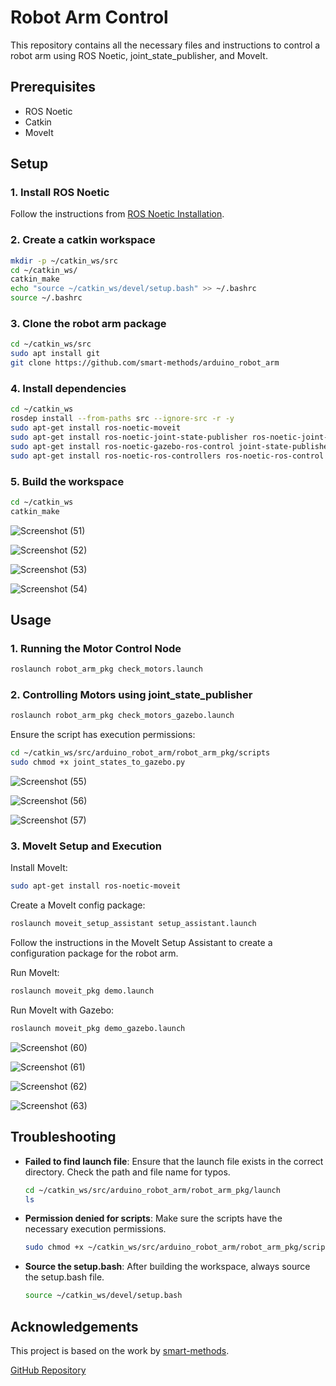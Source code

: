 # Robot Arm Control

This repository contains all the necessary files and instructions to control a robot arm using ROS Noetic, joint_state_publisher, and MoveIt.

## Prerequisites

- ROS Noetic
- Catkin
- MoveIt

## Setup

### 1. Install ROS Noetic
Follow the instructions from [ROS Noetic Installation](http://wiki.ros.org/noetic/Installation/Ubuntu).

### 2. Create a catkin workspace
```bash
mkdir -p ~/catkin_ws/src
cd ~/catkin_ws/
catkin_make
echo "source ~/catkin_ws/devel/setup.bash" >> ~/.bashrc
source ~/.bashrc
```

### 3. Clone the robot arm package
```bash
cd ~/catkin_ws/src
sudo apt install git
git clone https://github.com/smart-methods/arduino_robot_arm
```

### 4. Install dependencies
```bash
cd ~/catkin_ws
rosdep install --from-paths src --ignore-src -r -y
sudo apt-get install ros-noetic-moveit
sudo apt-get install ros-noetic-joint-state-publisher ros-noetic-joint-state-publisher-gui
sudo apt-get install ros-noetic-gazebo-ros-control joint-state-publisher
sudo apt-get install ros-noetic-ros-controllers ros-noetic-ros-control
```

### 5. Build the workspace
```bash
cd ~/catkin_ws
catkin_make
```

![Screenshot (51)](https://github.com/user-attachments/assets/489fafde-c943-417a-a545-2d928bdc00d3)


![Screenshot (52)](https://github.com/user-attachments/assets/c625658d-6a81-4fbd-8829-1cb5d736c62f)


![Screenshot (53)](https://github.com/user-attachments/assets/d53735ec-e575-42bf-941d-1265a46a502f)


![Screenshot (54)](https://github.com/user-attachments/assets/fb1be1b5-fcde-4065-b595-598a6994fcc1)





## Usage

### 1. Running the Motor Control Node
```bash
roslaunch robot_arm_pkg check_motors.launch
```

### 2. Controlling Motors using joint_state_publisher
```bash
roslaunch robot_arm_pkg check_motors_gazebo.launch
```
Ensure the script has execution permissions:
```bash
cd ~/catkin_ws/src/arduino_robot_arm/robot_arm_pkg/scripts
sudo chmod +x joint_states_to_gazebo.py
```

![Screenshot (55)](https://github.com/user-attachments/assets/3baefb39-d4db-46e6-9e5c-079f6a0ca945)


![Screenshot (56)](https://github.com/user-attachments/assets/c7d7acc6-05a1-4024-8523-9da21f16cf68)


![Screenshot (57)](https://github.com/user-attachments/assets/1e912bae-8ed4-4756-9469-032f8c928e56)



### 3. MoveIt Setup and Execution
Install MoveIt:
```bash
sudo apt-get install ros-noetic-moveit
```
Create a MoveIt config package:
```bash
roslaunch moveit_setup_assistant setup_assistant.launch
```
Follow the instructions in the MoveIt Setup Assistant to create a configuration package for the robot arm.

Run MoveIt:
```bash
roslaunch moveit_pkg demo.launch
```
Run MoveIt with Gazebo:
```bash
roslaunch moveit_pkg demo_gazebo.launch
```

![Screenshot (60)](https://github.com/user-attachments/assets/085cca54-7dc3-42c2-bfd7-eb94fa2a36f1)


![Screenshot (61)](https://github.com/user-attachments/assets/052cc761-02b5-4147-93ec-cd6f60af09d8)


![Screenshot (62)](https://github.com/user-attachments/assets/d4a9acca-d4b8-4f5e-9a53-39df256f7807)


![Screenshot (63)](https://github.com/user-attachments/assets/c1a2c95e-84f1-4a64-97d6-3ab79237348c)





## Troubleshooting

- **Failed to find launch file**:
  Ensure that the launch file exists in the correct directory. Check the path and file name for typos.
  ```bash
  cd ~/catkin_ws/src/arduino_robot_arm/robot_arm_pkg/launch
  ls
  ```

- **Permission denied for scripts**:
  Make sure the scripts have the necessary execution permissions.
  ```bash
  sudo chmod +x ~/catkin_ws/src/arduino_robot_arm/robot_arm_pkg/scripts/*.py
  ```

- **Source the setup.bash**:
  After building the workspace, always source the setup.bash file.
  ```bash
  source ~/catkin_ws/devel/setup.bash
  ```


## Acknowledgements

This project is based on the work by [smart-methods](https://github.com/smart-methods).

[GitHub Repository](https://github.com/smart-methods/arduino_robot_arm)
